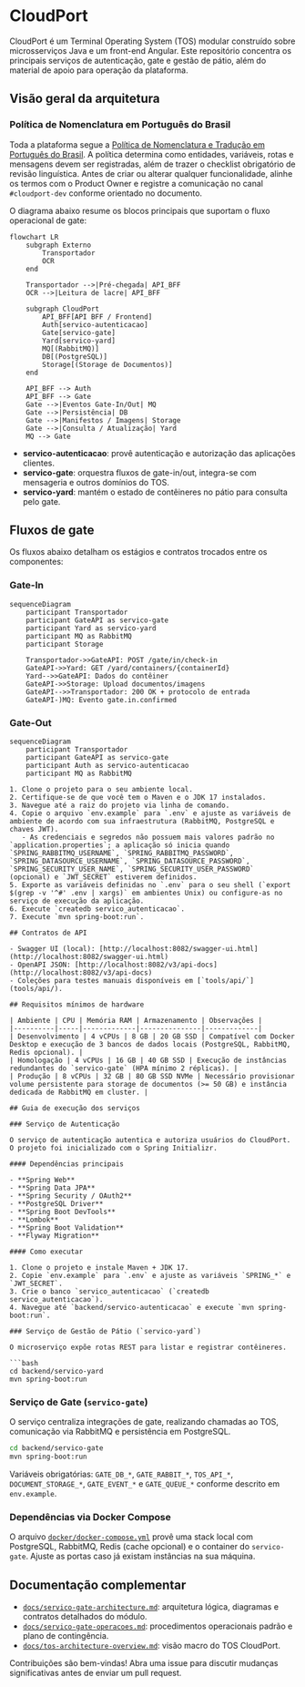 # CloudPort

CloudPort é um Terminal Operating System (TOS) modular construído sobre microsserviços Java e um front-end Angular. Este repositório concentra os principais serviços de autenticação, gate e gestão de pátio, além do material de apoio para operação da plataforma.

## Visão geral da arquitetura

### Política de Nomenclatura em Português do Brasil

Toda a plataforma segue a [Política de Nomenclatura e Tradução em Português do Brasil](docs/politica-nomenclatura-ptbr.md). A política determina como entidades, variáveis, rotas e mensagens devem ser registradas, além de trazer o checklist obrigatório de revisão linguística. Antes de criar ou alterar qualquer funcionalidade, alinhe os termos com o Product Owner e registre a comunicação no canal `#cloudport-dev` conforme orientado no documento.

O diagrama abaixo resume os blocos principais que suportam o fluxo operacional de gate:

```mermaid
flowchart LR
    subgraph Externo
        Transportador
        OCR
    end

    Transportador -->|Pré-chegada| API_BFF
    OCR -->|Leitura de lacre| API_BFF

    subgraph CloudPort
        API_BFF[API BFF / Frontend]
        Auth[servico-autenticacao]
        Gate[servico-gate]
        Yard[servico-yard]
        MQ[(RabbitMQ)]
        DB[(PostgreSQL)]
        Storage[(Storage de Documentos)]
    end

    API_BFF --> Auth
    API_BFF --> Gate
    Gate -->|Eventos Gate-In/Out| MQ
    Gate -->|Persistência| DB
    Gate -->|Manifestos / Imagens| Storage
    Gate -->|Consulta / Atualização| Yard
    MQ --> Gate
```

- **servico-autenticacao**: provê autenticação e autorização das aplicações clientes.
- **servico-gate**: orquestra fluxos de gate-in/out, integra-se com mensageria e outros domínios do TOS.
- **servico-yard**: mantém o estado de contêineres no pátio para consulta pelo gate.

## Fluxos de gate

Os fluxos abaixo detalham os estágios e contratos trocados entre os componentes:

### Gate-In

```mermaid
sequenceDiagram
    participant Transportador
    participant GateAPI as servico-gate
    participant Yard as servico-yard
    participant MQ as RabbitMQ
    participant Storage

    Transportador->>GateAPI: POST /gate/in/check-in
    GateAPI->>Yard: GET /yard/containers/{containerId}
    Yard-->>GateAPI: Dados do contêiner
    GateAPI->>Storage: Upload documentos/imagens
    GateAPI-->>Transportador: 200 OK + protocolo de entrada
    GateAPI-)MQ: Evento gate.in.confirmed
```

### Gate-Out

```mermaid
sequenceDiagram
    participant Transportador
    participant GateAPI as servico-gate
    participant Auth as servico-autenticacao
    participant MQ as RabbitMQ

1. Clone o projeto para o seu ambiente local.
2. Certifique-se de que você tem o Maven e o JDK 17 instalados.
3. Navegue até a raiz do projeto via linha de comando.
4. Copie o arquivo `env.example` para `.env` e ajuste as variáveis de ambiente de acordo com sua infraestrutura (RabbitMQ, PostgreSQL e chaves JWT).
   - As credenciais e segredos não possuem mais valores padrão no `application.properties`; a aplicação só inicia quando `SPRING_RABBITMQ_USERNAME`, `SPRING_RABBITMQ_PASSWORD`, `SPRING_DATASOURCE_USERNAME`, `SPRING_DATASOURCE_PASSWORD`, `SPRING_SECURITY_USER_NAME`, `SPRING_SECURITY_USER_PASSWORD` (opcional) e `JWT_SECRET` estiverem definidos.
5. Exporte as variáveis definidas no `.env` para o seu shell (`export $(grep -v '^#' .env | xargs)` em ambientes Unix) ou configure-as no serviço de execução da aplicação.
6. Execute `createdb servico_autenticacao`.
7. Execute `mvn spring-boot:run`.

## Contratos de API

- Swagger UI (local): [http://localhost:8082/swagger-ui.html](http://localhost:8082/swagger-ui.html)
- OpenAPI JSON: [http://localhost:8082/v3/api-docs](http://localhost:8082/v3/api-docs)
- Coleções para testes manuais disponíveis em [`tools/api/`](tools/api/).

## Requisitos mínimos de hardware

| Ambiente | CPU | Memória RAM | Armazenamento | Observações |
|----------|-----|-------------|---------------|-------------|
| Desenvolvimento | 4 vCPUs | 8 GB | 20 GB SSD | Compatível com Docker Desktop e execução de 3 bancos de dados locais (PostgreSQL, RabbitMQ, Redis opcional). |
| Homologação | 4 vCPUs | 16 GB | 40 GB SSD | Execução de instâncias redundantes do `servico-gate` (HPA mínimo 2 réplicas). |
| Produção | 8 vCPUs | 32 GB | 80 GB SSD NVMe | Necessário provisionar volume persistente para storage de documentos (>= 50 GB) e instância dedicada de RabbitMQ em cluster. |

## Guia de execução dos serviços

### Serviço de Autenticação

O serviço de autenticação autentica e autoriza usuários do CloudPort. O projeto foi inicializado com o Spring Initializr.

#### Dependências principais

- **Spring Web**
- **Spring Data JPA**
- **Spring Security / OAuth2**
- **PostgreSQL Driver**
- **Spring Boot DevTools**
- **Lombok**
- **Spring Boot Validation**
- **Flyway Migration**

#### Como executar

1. Clone o projeto e instale Maven + JDK 17.
2. Copie `env.example` para `.env` e ajuste as variáveis `SPRING_*` e `JWT_SECRET`.
3. Crie o banco `servico_autenticacao` (`createdb servico_autenticacao`).
4. Navegue até `backend/servico-autenticacao` e execute `mvn spring-boot:run`.

### Serviço de Gestão de Pátio (`servico-yard`)

O microserviço expõe rotas REST para listar e registrar contêineres.

```bash
cd backend/servico-yard
mvn spring-boot:run
```

### Serviço de Gate (`servico-gate`)

O serviço centraliza integrações de gate, realizando chamadas ao TOS, comunicação via RabbitMQ e persistência em PostgreSQL.

```bash
cd backend/servico-gate
mvn spring-boot:run
```

Variáveis obrigatórias: `GATE_DB_*`, `GATE_RABBIT_*`, `TOS_API_*`, `DOCUMENT_STORAGE_*`, `GATE_EVENT_*` e `GATE_QUEUE_*` conforme descrito em `env.example`.

### Dependências via Docker Compose

O arquivo [`docker/docker-compose.yml`](docker/docker-compose.yml) provê uma stack local com PostgreSQL, RabbitMQ, Redis (cache opcional) e o container do `servico-gate`. Ajuste as portas caso já existam instâncias na sua máquina.

## Documentação complementar

- [`docs/servico-gate-architecture.md`](docs/servico-gate-architecture.md): arquitetura lógica, diagramas e contratos detalhados do módulo.
- [`docs/servico-gate-operacoes.md`](docs/servico-gate-operacoes.md): procedimentos operacionais padrão e plano de contingência.
- [`docs/tos-architecture-overview.md`](docs/tos-architecture-overview.md): visão macro do TOS CloudPort.

Contribuições são bem-vindas! Abra uma issue para discutir mudanças significativas antes de enviar um pull request.
